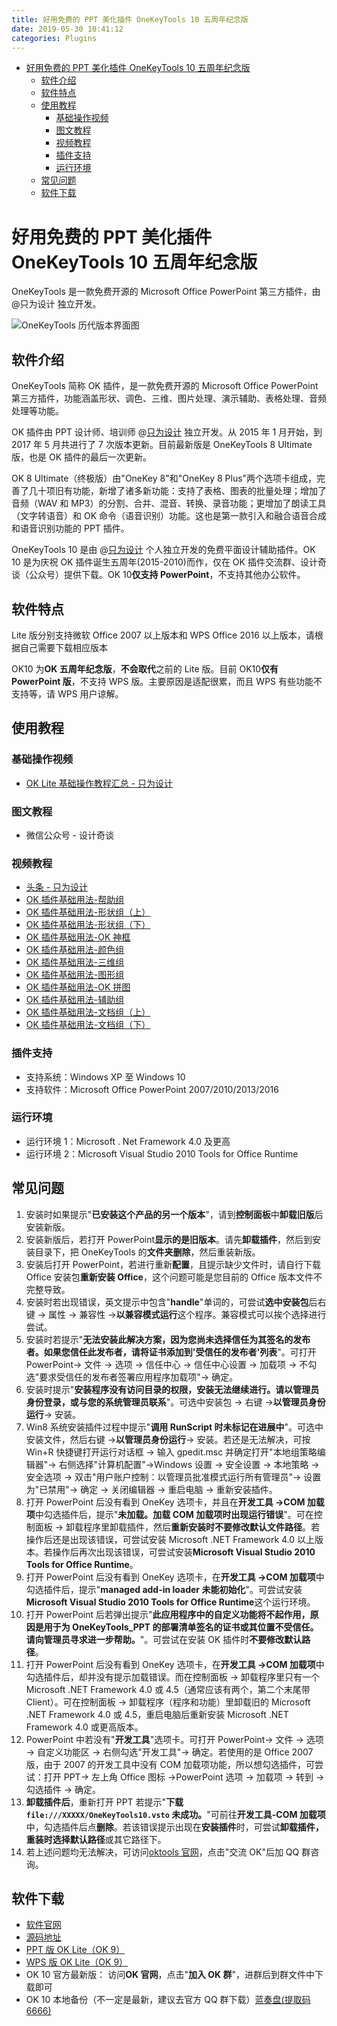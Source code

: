 ```yaml
---
title: 好用免费的 PPT 美化插件 OneKeyTools 10 五周年纪念版
date: 2019-05-30 10:41:12
categories: Plugins
---
```


<!-- more -->

<!-- TOC -->

- [好用免费的 PPT 美化插件 OneKeyTools 10 五周年纪念版](#好用免费的-ppt-美化插件-onekeytools-10-五周年纪念版)
  - [软件介绍](#软件介绍)
  - [软件特点](#软件特点)
  - [使用教程](#使用教程)
    - [基础操作视频](#基础操作视频)
    - [图文教程](#图文教程)
    - [视频教程](#视频教程)
    - [插件支持](#插件支持)
    - [运行环境](#运行环境)
  - [常见问题](#常见问题)
  - [软件下载](#软件下载)

<!-- /TOC -->

<a id="markdown-好用免费的-ppt-美化插件-onekeytools-10-五周年纪念版" name="好用免费的-ppt-美化插件-onekeytools-10-五周年纪念版"></a>

# 好用免费的 PPT 美化插件 OneKeyTools 10 五周年纪念版

OneKeyTools 是一款免费开源的 Microsoft Office PowerPoint 第三方插件，由 @只为设计 独立开发。

![OneKeyTools 历代版本界面图](https://tva4.sinaimg.cn/large/006pYIPbly1gdyaijm5ocj30hs0u0acf.jpg)

<a id="markdown-软件介绍" name="软件介绍"></a>

## 软件介绍

OneKeyTools 简称 OK 插件，是一款免费开源的 Microsoft Office PowerPoint 第三方插件，功能涵盖形状、调色、三维、图片处理、演示辅助、表格处理、音频处理等功能。

OK 插件由 PPT 设计师、培训师 @[只为设计](http://oktools.xyz/) 独立开发。从 2015 年 1 月开始，到 2017 年 5 月共进行了 7 次版本更新。目前最新版是 OneKeyTools 8 Ultimate 版，也是 OK 插件的最后一次更新。

OK 8 Ultimate（终极版）由"OneKey 8"和"OneKey 8 Plus"两个选项卡组成，完善了几十项旧有功能，新增了诸多新功能：支持了表格、图表的批量处理；增加了音频（WAV 和 MP3）的分割、合并、混音、转换、录音功能；更增加了朗读工具（文字转语音）和 OK 命令（语音识别）功能。这也是第一款引入和融合语音合成和语音识别功能的 PPT 插件。

OneKeyTools 10 是由 @[只为设计](http://oktools.xyz/) 个人独立开发的免费平面设计辅助插件。OK 10 是为庆祝 OK 插件诞生五周年(2015-2010)而作，仅在 OK 插件交流群、设计奇谈（公众号）提供下载。OK 10**仅支持 PowerPoint**，不支持其他办公软件。

<a id="markdown-软件特点" name="软件特点"></a>

## 软件特点

Lite 版分别支持微软 Office 2007 以上版本和 WPS Office 2016 以上版本，请根据自己需要下载相应版本

OK10 为**OK 五周年纪念版**，**不会取代**之前的 Lite 版。目前 OK10**仅有 PowerPoint 版**，不支持 WPS 版。主要原因是适配很累，而且 WPS 有些功能不支持等，请 WPS 用户谅解。

<a id="markdown-使用教程" name="使用教程"></a>

## 使用教程

<a id="markdown-基础操作视频" name="基础操作视频"></a>

### 基础操作视频

- [OK Lite 基础操作教程汇总 - 只为设计](https://www.toutiao.com/i6563192940292735496/)

<a id="markdown-图文教程" name="图文教程"></a>

### 图文教程

- 微信公众号 - 设计奇谈

<a id="markdown-视频教程" name="视频教程"></a>

### 视频教程

- [头条 - 只为设计](https://www.toutiao.com/c/user/60269172371/#mid=1567286185345026)
- [OK 插件基础用法-帮助组](http://toutiao.com/item/6562854279932019213/)
- [OK 插件基础用法-形状组（上）](http://toutiao.com/item/6562854284138906125/)
- [OK 插件基础用法-形状组（下）](http://toutiao.com/item/6563177912420270599/)
- [OK 插件基础用法-OK 神框](http://toutiao.com/item/6563177916740403716/)
- [OK 插件基础用法-颜色组](http://toutiao.com/item/6563177921001816580/)
- [OK 插件基础用法-三维组](http://toutiao.com/item/6563177925326144004/)
- [OK 插件基础用法-图形组](http://toutiao.com/item/6563177929533030919/)
- [OK 插件基础用法-OK 拼图](http://toutiao.com/item/6563177933844775427/)
- [OK 插件基础用法-辅助组](http://toutiao.com/item/6563177938211062276/)
- [OK 插件基础用法-文档组（上）](http://toutiao.com/item/6563177942438904334/)
- [OK 插件基础用法-文档组（下）](http://toutiao.com/item/6563177946729677320/)

<a id="markdown-插件支持" name="插件支持"></a>

### 插件支持

- 支持系统：Windows XP 至 Windows 10
- 支持软件：Microsoft Office PowerPoint 2007/2010/2013/2016

<a id="markdown-运行环境" name="运行环境"></a>

### 运行环境

- 运行环境 1：Microsoft . Net Framework 4.0 及更高
- 运行环境 2：Microsoft Visual Studio 2010 Tools for Office Runtime

<a id="markdown-常见问题" name="常见问题"></a>

## 常见问题

1.  安装时如果提示"**已安装这个产品的另一个版本**"，请到**控制面板**中**卸载旧版**后安装新版。
2.  安装新版后，若打开 PowerPoint**显示的是旧版本**。请先**卸载插件**，然后到安装目录下，把 OneKeyTools 的**文件夹删除**，然后重装新版。
3.  安装后打开 PowerPoint，若进行重新**配置**，且提示缺少文件时，请自行下载 Office 安装包**重新安装 Office**，这个问题可能是您目前的 Office 版本文件不完整导致。
4.  安装时若出现错误，英文提示中包含"**handle**"单词的，可尝试**选中安装包**后右键 → 属性 → 兼容性 →**以兼容模式运行**这个程序。兼容模式可以挨个选择进行尝试。
5.  安装时若提示"**无法安装此解决方案，因为您尚未选择信任为其签名的发布者。如果您信任此发布者，请将证书添加到'受信任的发布者'列表**"。可打开 PowerPoint→ 文件 → 选项 → 信任中心 → 信任中心设置 → 加载项 → 不勾选"要求受信任的发布者签署应用程序加载项"→ 确定。
6.  安装时提示"**安装程序没有访问目录的权限，安装无法继续进行。请以管理员身份登录，或与您的系统管理员联系**"。可选中安装包 → 右键 →**以管理员身份运行**→ 安装。
7.  Win8 系统安装插件过程中提示"**调用 RunScript 时未标记在进展中**"。可选中安装文件，然后右键 →**以管理员身份运行**→ 安装。若还是无法解决，可按 Win+R 快捷键打开运行对话框 → 输入 gpedit.msc 并确定打开"本地组策略编辑器"→ 右侧选择"计算机配置"→Windows 设置 → 安全设置 → 本地策略 → 安全选项 → 双击"用户账户控制：以管理员批准模式运行所有管理员"→ 设置为"已禁用"→ 确定 → 关闭编辑器 → 重启电脑 → 重新安装插件。
8.  打开 PowerPoint 后没有看到 OneKey 选项卡，并且在**开发工具 →COM 加载项**中勾选插件后，提示"**未加载。加载 COM 加载项时出现运行错误**"。可在控制面板 → 卸载程序里卸载插件，然后**重新安装时不要修改默认文件路径**。若操作后还是出现该错误，可尝试安装 Microsoft .NET Framework 4.0 以上版本。若操作后再次出现该错误，可尝试安装**Microsoft Visual Studio 2010 Tools for Office Runtime**。
9.  打开 PowerPoint 后没有看到 OneKey 选项卡，在**开发工具 →COM 加载项**中勾选插件后，提示"**managed add-in loader 未能初始化**"。可尝试安装**Microsoft Visual Studio 2010 Tools for Office Runtime**这个运行环境。
10. 打开 PowerPoint 后若弹出提示"**此应用程序中的自定义功能将不起作用，原因是用于为 OneKeyTools_PPT 的部署清单签名的证书或其位置不受信任。请向管理员寻求进一步帮助。**"。可尝试在安装 OK 插件时**不要修改默认路径**。
11. 打开 PowerPoint 后没有看到 OneKey 选项卡，在**开发工具 →COM 加载项**中勾选插件后，却并没有提示加载错误。而在控制面板 → 卸载程序里只有一个 Microsoft .NET Framework 4.0 或 4.5（通常应该有两个，第二个末尾带 Client）。可在控制面板 → 卸载程序（程序和功能）里卸载旧的 Microsoft .NET Framework 4.0 或 4.5，重启电脑后重新安装 Microsoft .NET Framework 4.0 或更高版本。
12. PowerPoint 中若没有"**开发工具**"选项卡。可打开 PowerPoint→ 文件 → 选项 → 自定义功能区 → 右侧勾选"开发工具"→ 确定。若使用的是 Office 2007 版，由于 2007 的开发工具中没有 COM 加载项功能，所以想勾选插件，可尝试：打开 PPT→ 左上角 Office 图标 →PowerPoint 选项 → 加载项 → 转到 → 勾选插件 → 确定。
13. **卸载插件后**，重新打开 PPT 若提示"**下载 `file:///XXXXX/OneKeyTools10.vsto` 未成功。**"可前往**开发工具-COM 加载项**中，勾选插件后点**删除**。若该错误提示出现在**安装插件**时，可尝试**卸载插件，**重装时选择**默认路径**或其它路径下。
14. 若上述问题均无法解决，可访问[oktools 官网](http://oktools.xyz)，点击"交流 OK"后加 QQ 群咨询。

<a id="markdown-软件下载" name="软件下载"></a>

## 软件下载

- [软件官网](http://oktools.xyz)
- [源码地址](https://coding.net/u/slibe/p/OneKeyTools8/git)
- [PPT 版 OK Lite（OK 9）](https://pan.baidu.com/s/1SwXWkKeH72uAK2phGZpwvg)
- [WPS 版 OK Lite（OK 9）](https://pan.baidu.com/s/1O9BUZRhtnA3gqtS9B5208A)
- OK 10 官方最新版： 访问**OK 官网**，点击"**加入 OK 群**"，进群后到群文件中下载即可
- OK 10 本地备份（不一定是最新，建议去官方 QQ 群下载）[蓝奏盘(提取码 6666)](https://www.lanzous.com/b0c7xqkrg#6666)
